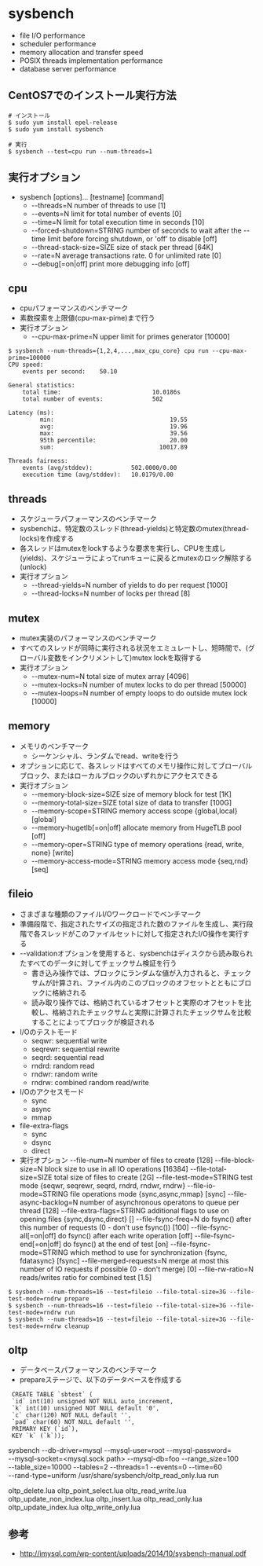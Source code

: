 # sysbench
* file I/O performance
* scheduler performance
* memory allocation and transfer speed
* POSIX threads implementation performance
* database server performance



## CentOS7でのインストール実行方法
```
# インストール
$ sudo yum install epel-release
$ sudo yum install sysbench

# 実行
$ sysbench --test=cpu run --num-threads=1
```


## 実行オプション
* sysbench [options]... [testname] [command]
    * --threads=N                     number of threads to use [1]
    * --events=N                      limit for total number of events [0]
    * --time=N                        limit for total execution time in seconds [10]
    * --forced-shutdown=STRING        number of seconds to wait after the --time limit before forcing shutdown, or 'off' to disable [off]
    * --thread-stack-size=SIZE        size of stack per thread [64K]
    * --rate=N                        average transactions rate. 0 for unlimited rate [0]
    * --debug[=on|off]                print more debugging info [off]


## cpu
* cpuパフォーマンスのベンチマーク
* 素数探索を上限値(cpu-max-pime)まで行う
* 実行オプション
    * --cpu-max-prime=N upper limit for primes generator [10000]
```
$ sysbench --num-threads={1,2,4,...,max_cpu_core} cpu run --cpu-max-prime=100000
CPU speed:
    events per second:    50.10

General statistics:
    total time:                          10.0186s
    total number of events:              502

Latency (ms):
         min:                                 19.55
         avg:                                 19.96
         max:                                 39.56
         95th percentile:                     20.00
         sum:                              10017.89

Threads fairness:
    events (avg/stddev):           502.0000/0.00
    execution time (avg/stddev):   10.0179/0.00
```

## threads
* スケジューラパフォーマンスのベンチマーク
* sysbenchは、特定数のスレッド(thread-yields)と特定数のmutex(thread-locks)を作成する
* 各スレッドはmutexをlockするような要求を実行し、CPUを生成し(yields)、スケジューラによってrunキューに戻るとmutexのロック解除する(unlock)
* 実行オプション
    * --thread-yields=N number of yields to do per request [1000]
    * --thread-locks=N  number of locks per thread [8]


## mutex
* mutex実装のパフォーマンスのベンチマーク
* すべてのスレッドが同時に実行される状況をエミュレートし、短時間で、(グローバル変数をインクリメントして)mutex lockを取得する
* 実行オプション
    * --mutex-num=N   total size of mutex array [4096]
    * --mutex-locks=N number of mutex locks to do per thread [50000]
    * --mutex-loops=N number of empty loops to do outside mutex lock [10000]


## memory
* メモリのベンチマーク
    * シーケンシャル、ランダムでread、writeを行う
* オプションに応じて、各スレッドはすべてのメモリ操作に対してブローバルブロック、またはローカルブロックのいずれかにアクセスできる
* 実行オプション
    * --memory-block-size=SIZE    size of memory block for test [1K]
    * --memory-total-size=SIZE    total size of data to transfer [100G]
    * --memory-scope=STRING       memory access scope {global,local} [global]
    * --memory-hugetlb[=on|off]   allocate memory from HugeTLB pool [off]
    * --memory-oper=STRING        type of memory operations {read, write, none} [write]
    * --memory-access-mode=STRING memory access mode {seq,rnd} [seq]


## fileio
* さまざまな種類のファイルI/Oワークロードでベンチマーク
* 準備段階で、指定されたサイズの指定された数のファイルを生成し、実行段階で各スレッドがこのファイルセットに対して指定されたI/O操作を実行する
* --validationオプションを使用すると、sysbenchはディスクから読み取られたすべてのデータに対してチェックサム検証を行う
    * 書き込み操作では、ブロックにランダムな値が入力されると、チェックサムが計算され、ファイル内のこのブロックのオフセットとともにブロックに格納される
    * 読み取り操作では、格納されているオフセットと実際のオフセットを比較し、格納されたチェックサムと実際に計算されたチェックサムを比較することによってブロックが検証される
* I/Oのテストモード
    * seqwr: sequential write
    * seqrewr: sequential rewrite
    * seqrd: sequential read
    * rndrd: random read
    * rndwr: random write
    * rndrw: combined random read/write
* I/Oのアクセスモード
    * sync
    * async
    * mmap
* file-extra-flags
    * sync
    * dsync
    * direct
* 実行オプション
  --file-num=N              number of files to create [128]
  --file-block-size=N       block size to use in all IO operations [16384]
  --file-total-size=SIZE    total size of files to create [2G]
  --file-test-mode=STRING   test mode {seqwr, seqrewr, seqrd, rndrd, rndwr, rndrw}
  --file-io-mode=STRING     file operations mode {sync,async,mmap} [sync]
  --file-async-backlog=N    number of asynchronous operatons to queue per thread [128]
  --file-extra-flags=STRING additional flags to use on opening files {sync,dsync,direct} []
  --file-fsync-freq=N       do fsync() after this number of requests (0 - don't use fsync()) [100]
  --file-fsync-all[=on|off] do fsync() after each write operation [off]
  --file-fsync-end[=on|off] do fsync() at the end of test [on]
  --file-fsync-mode=STRING  which method to use for synchronization {fsync, fdatasync} [fsync]
  --file-merged-requests=N  merge at most this number of IO requests if possible (0 - don't merge) [0]
  --file-rw-ratio=N         reads/writes ratio for combined test [1.5]

```
$ sysbench --num-threads=16 --test=fileio --file-total-size=3G --file-test-mode=rndrw prepare
$ sysbench --num-threads=16 --test=fileio --file-total-size=3G --file-test-mode=rndrw run
$ sysbench --num-threads=16 --test=fileio --file-total-size=3G --file-test-mode=rndrw cleanup
```


## oltp
* データベースパフォーマンスのベンチマーク
* prepareステージで、以下のデータベースを作成する
```
 CREATE TABLE `sbtest` (
 `id` int(10) unsigned NOT NULL auto_increment,
 `k` int(10) unsigned NOT NULL default '0',
 `c` char(120) NOT NULL default '',
 `pad` char(60) NOT NULL default '',
 PRIMARY KEY (`id`),
 KEY `k` (`k`));
```

sysbench --db-driver=mysql --mysql-user=root --mysql-password=<pwd> \
  --mysql-socket=<mysql.sock path> --mysql-db=foo --range_size=100 \
  --table_size=10000 --tables=2 --threads=1 --events=0 --time=60 \
  --rand-type=uniform /usr/share/sysbench/oltp_read_only.lua run

oltp_delete.lua            oltp_point_select.lua      oltp_read_write.lua        oltp_update_non_index.lua
oltp_insert.lua            oltp_read_only.lua         oltp_update_index.lua      oltp_write_only.lua


## 参考
* http://imysql.com/wp-content/uploads/2014/10/sysbench-manual.pdf
